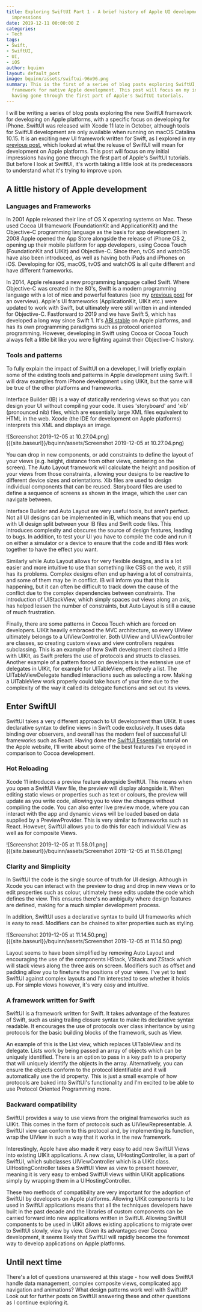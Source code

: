 ```yaml
---
title: Exploring SwiftUI Part 1 - A brief history of Apple UI development and Initial
  impressions
date: 2019-12-11 00:00:00 Z
categories:
- Tech
tags:
- Swift,
- SwiftUI,
- UI,
- iOS
author: bquinn
layout: default_post
image: bquinn/assets/swiftui-96x96.png
summary: This is the first of a series of blog posts exploring SwiftUI, the new UI
  framework for native Apple development. This post will focus on my initial impressions,
  having gone through the first part of Apple's SwiftUI tutorials.
---
```


I will be writing a series of blog posts exploring the new SwiftUI framework for developing on Apple platforms, with a specific focus on developing for iPhone. SwiftUI was released with Xcode 11 late in October, although tools for SwiftUI development are only available when running on macOS Catalina 10.15. It is an exciting new UI framework written for Swift, as I explored in my [previous post](https://blog.scottlogic.com/2019/09/02/swift-ui-a-new-player-in-ui-frameworks.html), which looked at what the release of SwiftUI will mean for development on Apple platforms. This post will focus on my initial impressions having gone through the first part of Apple's SwiftUI tutorials. But before I look at SwiftUI, it's worth taking a little look at its predecessors to understand what it's trying to improve upon.

## A little history of Apple development

### Languages and Frameworks

In 2001 Apple released their line of OS X operating systems on Mac. These used Cocoa UI framework (FoundationKit and ApplicationKit) and the Objective-C programming language as the basis for app development. In 2008 Apple opened the App Store alongside the release of iPhone OS 2, opening up their mobile platform for app developers, using Cocoa Touch (FoundationKit and UIKit) and Objective-C. Since then, tvOS and watchOS have also been introduced, as well as having both iPads and iPhones on iOS. Developing for iOS, macOS, tvOS and watchOS is all quite different and have different frameworks.


In 2014, Apple released a new programming language called Swift. Where Objective-C was created in the 80's, Swift is a modern programming language with a lot of nice and powerful features (see my [previous post](https://blog.scottlogic.com/2019/07/19/swift-the-beautiful-language.html) for an overview). Apple's UI frameworks (ApplicationKit, UIKit etc.) were updated to work with Swift, but ultimately were still written in and intended for Objective-C. Fastforward to 2019 and we have Swift 5, which has developed a long way since Swift 1. It's [ABI stable](https://swift.org/blog/abi-stability-and-more/) on Apple platforms, and has its own programming paradigms such as protocol oriented programming. However, developing in Swift using Cocoa or Cocoa Touch always felt a little bit like you were fighting against their Objective-C history.


### Tools and patterns

To fully explain the impact of SwiftUI on a developer, I will briefly explain some of the existing tools and patterns in Apple development using Swift. I will draw examples from iPhone development using UIKit, but the same will be true of the other platforms and frameworks.

Interface Builder (IB) is a way of statically rendering views so that you can design your UI without compiling your code. It uses 'storyboard' and 'xib' (pronounced nib) files, which are essentially large XML files equivalent to HTML in the web. Xcode (the IDE for development on Apple platforms) interprets this XML and displays an image. 

![Screenshot 2019-12-05 at 10.27.04.png]({{site.baseurl}}/bquinn/assets/Screenshot 2019-12-05 at 10.27.04.png)

You can drop in new components, or add constraints to define the layout of your views (e.g. height, distance from other views, centering on the screen). The Auto Layout framework will calculate the height and position of your views from those constraints, allowing your designs to be reactive to different device sizes and orientations. Xib files are used to design individual components that can be reused. Storyboard files are used to define a sequence of screens as shown in the image, which the user can navigate between.

Interface Builder and Auto Layout are very useful tools, but aren't perfect. Not all UI designs can be implemented in IB, which means that you end up with UI design split between your IB files and Swift code files. This introduces complexity and obscures the source of design features, leading to bugs. In addition, to test your UI you have to compile the code and run it on either a simulator or a device to ensure that the code and IB files work together to have the effect you want.

Similarly while Auto Layout allows for very flexible designs, and is a lot easier and more intuitive to use than something like CSS on the web, it still has its problems. Complex designs often end up having a lot of constraints, and some of them may be in conflict. IB will inform you that this is happening, but it can often be difficult to track down the cause of the conflict due to the complex dependencies between constraints. The introduction of UIStackView, which simply spaces out views along an axis, has helped lessen the number of constraints, but Auto Layout is still a cause of much frustration.

Finally, there are some patterns in Cocoa Touch which are forced on developers. UIKit heavily embraced the MVC architecture, so every UIView ultimately belongs to a UIViewController. Both UIView and UIViewController are classes, so creating custom views and view controllers requires subclassing. This is an example of how Swift development clashed a little with UIKit, as Swift prefers the use of protocols and structs to classes. Another example of a pattern forced on developers is the extensive use of delegates in UIKit, for example for UITableView, effectively a list. The UITableViewDelegate handled interactions such as selecting a row. Making a UITableView work properly could take hours of your time due to the complexity of the way it called its delegate functions and set out its views.

## Enter SwiftUI

SwiftUI takes a very different approach to UI development than UIKit. It uses declarative syntax to define views in Swift code exclusively. It uses data binding over observers, and overall has the modern feel of successful UI frameworks such as React. Having done the [SwiftUI Essentials](https://developer.apple.com/tutorials/swiftui/tutorials) tutorial on the Apple website, I'll write about some of the best features I've enjoyed in comparison to Cocoa development.

### Hot Reloading

Xcode 11 introduces a preview feature alongside SwiftUI. This means when you open a SwiftUI View file, the preview will display alongside it. When editing static views or properties such as text or colours, the preview will update as you write code, allowing you to view the changes without compiling the code. You can also enter live preview mode, where you can interact with the app and dynamic views will be loaded based on data supplied by a PreviewProvider. This is very similar to frameworks such as React. However, SwiftUI allows you to do this for each individual View as well as for composite Views.

![Screenshot 2019-12-05 at 11.58.01.png]({{site.baseurl}}/bquinn/assets/Screenshot 2019-12-05 at 11.58.01.png)

### Clarity and Simplicity

In SwiftUI the code is the single source of truth for UI design. Although in Xcode you can interact with the preview to drag and drop in new views or to edit properties such as colour, ultimately these edits update the code which defines the view. This ensures there's no ambiguity where design features are defined, making for a much simpler development process.

In addition, SwiftUI uses a declarative syntax to build UI frameworks which is easy to read. Modifiers can be chained to alter properties such as styling.

![Screenshot 2019-12-05 at 11.14.50.png]({{site.baseurl}}/bquinn/assets/Screenshot 2019-12-05 at 11.14.50.png)

Layout seems to have been simplified by removing Auto Layout and encouraging the use of the components HStack, VStack and ZStack which will stack views along the three axis on screen. Modifiers such as offset and padding allow you to finetune the positions of your views. I've yet to test SwiftUI against complex layouts and I'm interested to see whether it holds up. For simple views however, it's very easy and intuitive.


### A framework written for Swift

SwiftUI is a framework written for Swift. It takes advantage of the features of Swift, such as using trailing closure syntax to make its declarative syntax readable. It encourages the use of protocols over class inheritance by using protocols for the basic building blocks of the framework, such as View.

An example of this is the List view, which replaces UITableView and its delegate. Lists work by being passed an array of objects which can be uniquely identified. There is an option to pass in a key path to a property that will uniquely identify the objects in the array. Alternatively, you can ensure the objects conform to the protocol Identifiable and it will automatically use the id property. This is just a small example of how protocols are baked into SwiftUI's functionality and I'm excited to be able to use Protocol Oriented Programming more.

### Backward compatibility

SwiftUI provides a way to use views from the original frameworks such as UIKit. This comes in the form of protocols such as UIViewRepresentable. A SwiftUI view can conform to this protocol and, by implementing its function, wrap the UIView in such a way that it works in the new framework.

Interestingly, Apple have also made it very easy to add new SwiftUI Views into existing UIKit applications. A new class, UIHostingController, is a part of SwiftUI, which subclasses UIViewController which is a UIKit class. UIHostingController takes a SwiftUI View as view to present however, meaning it is very easy to embed SwiftUI views within UIKit applications simply by wrapping them in a UIHostingController. 

These two methods of compatibility are very important for the adoption of SwiftUI by developers on Apple platforms. Allowing UIKit components to be used in SwiftUI applications means that all the techniques developers have built in the past decade and the libraries of custom components can be carried forward into new applications written in SwiftUI. Allowing SwiftUI components to be used in UIKit allows existing applications to migrate over to SwiftUI slowly, view by view. Given its advantages over Cocoa development, it seems likely that SwiftUI will rapidly become the foremost way to develop applications on Apple platforms.


## Until next time

There's a lot of questions unanswered at this stage - how well does SwiftUI handle data management, complex composite views, complicated app navigation and animations? What design patterns work well with SwiftUI? Look out for further posts on SwiftUI answering these and other questions as I continue exploring it.
